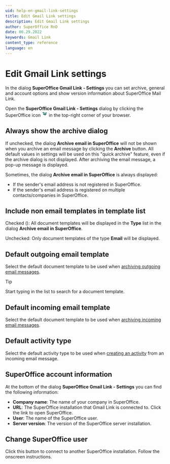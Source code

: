 ```yaml
---
uid: help-en-gmail-link-settings
title: Edit Gmail Link settings
description: Edit Gmail Link settings
author: SuperOffice RnD
date: 06.29.2022
keywords: Gmail Link
content_type: reference
language: en
---
```


# Edit Gmail Link settings

In the dialog **SuperOffice Gmail Link - Settings** you can set archive, general and account options and show version information about SuperOffice Mail Link.

Open the **SuperOffice Gmail Link - Settings** dialog by clicking the SuperOffice icon ![icon][img1] in the top-right corner of your browser.

## Always show the archive dialog

If unchecked, the dialog **Archive email in SuperOffice** will not be shown when you archive an email message by clicking the **Archive** button. All default values in settings will be used on this "quick archive" feature, even if the archive dialog is not displayed. After archiving the email message, a pop-up message is displayed.

Sometimes, the dialog **Archive email in SuperOffice** is always displayed:

* If the sender's email address is not registered in SuperOffice.
* If the sender's email address is registered on multiple contacts/companies in SuperOffice.

## Include non email templates in template list

Checked (<i class="ph ph-check" aria-hidden="true"></i>): All document templates will be displayed in the **Type** list in the dialog **Archive email in SuperOffice**.

Unchecked: Only document templates of the type **Email** will be displayed.

## Default outgoing email template

Select the default document template to be used when [archiving outgoing email messages][4].

> [!TIP]
> Start typing in the list to search for a document template.

## Default incoming email template

Select the default document template to be used when [archiving incoming email messages][3].

## Default activity type

Select the default activity type to be used when [creating an activity][5] from an incoming email message.

## SuperOffice account information

At the bottom of the dialog **SuperOffice Gmail Link - Settings** you can find the following information:

* **Company name**: The name of your company in SuperOffice.
* **URL**: The SuperOffice installation that Gmail Link is connected to. Click the link to open SuperOffice.
* **User**: The name of the SuperOffice user.
* **Server version**: The version of the SuperOffice server installation.

## Change SuperOffice user

Click this button to connect to another SuperOffice installation. Follow the onscreen instructions.

<!-- Referenced links -->
[3]: email-archive-incoming.md
[4]: email-archive-outgoing.md
[5]: archive-emails-as-activities.md

<!-- Referenced images -->
[img1]: ../../../../../common/icons/soarchive.png
